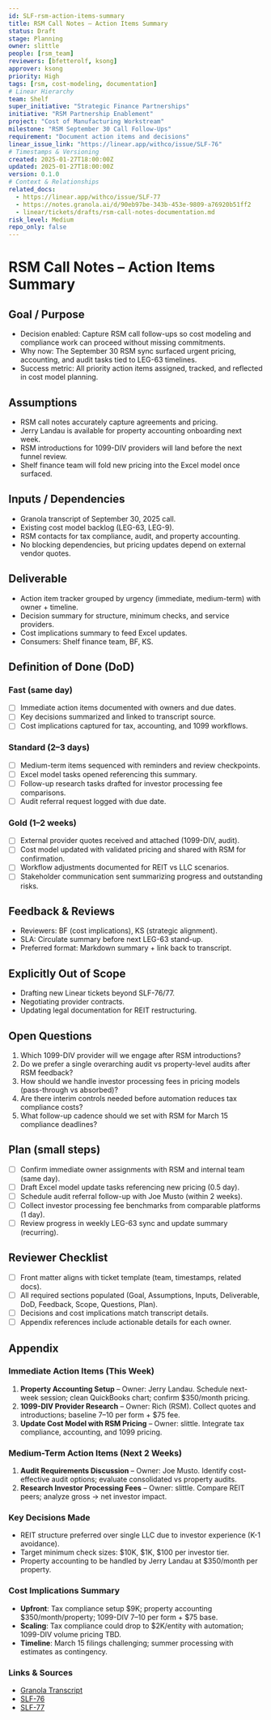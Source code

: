 ```yaml
---
id: SLF-rsm-action-items-summary
title: RSM Call Notes – Action Items Summary
status: Draft
stage: Planning
owner: slittle
people: [rsm_team]
reviewers: [bfetterolf, ksong]
approver: ksong
priority: High
tags: [rsm, cost-modeling, documentation]
# Linear Hierarchy
team: Shelf
super_initiative: "Strategic Finance Partnerships"
initiative: "RSM Partnership Enablement"
project: "Cost of Manufacturing Workstream"
milestone: "RSM September 30 Call Follow-Ups"
requirement: "Document action items and decisions"
linear_issue_link: "https://linear.app/withco/issue/SLF-76"
# Timestamps & Versioning
created: 2025-01-27T18:00:00Z
updated: 2025-01-27T18:00:00Z
version: 0.1.0
# Context & Relationships
related_docs:
  - https://linear.app/withco/issue/SLF-77
  - https://notes.granola.ai/d/90eb97be-343b-453e-9809-a76920b51ff2
  - linear/tickets/drafts/rsm-call-notes-documentation.md
risk_level: Medium
repo_only: false
---
```


# RSM Call Notes – Action Items Summary

## Goal / Purpose

- Decision enabled: Capture RSM call follow-ups so cost modeling and compliance work can proceed without missing commitments.
- Why now: The September 30 RSM sync surfaced urgent pricing, accounting, and audit tasks tied to LEG-63 timelines.
- Success metric: All priority action items assigned, tracked, and reflected in cost model planning.

## Assumptions

- RSM call notes accurately capture agreements and pricing.
- Jerry Landau is available for property accounting onboarding next week.
- RSM introductions for 1099-DIV providers will land before the next funnel review.
- Shelf finance team will fold new pricing into the Excel model once surfaced.

## Inputs / Dependencies

- Granola transcript of September 30, 2025 call.
- Existing cost model backlog (LEG-63, LEG-9).
- RSM contacts for tax compliance, audit, and property accounting.
- No blocking dependencies, but pricing updates depend on external vendor quotes.

## Deliverable

- Action item tracker grouped by urgency (immediate, medium-term) with owner + timeline.
- Decision summary for structure, minimum checks, and service providers.
- Cost implications summary to feed Excel updates.
- Consumers: Shelf finance team, BF, KS.

## Definition of Done (DoD)

### Fast (same day)

- [ ] Immediate action items documented with owners and due dates.
- [ ] Key decisions summarized and linked to transcript source.
- [ ] Cost implications captured for tax, accounting, and 1099 workflows.

### Standard (2–3 days)

- [ ] Medium-term items sequenced with reminders and review checkpoints.
- [ ] Excel model tasks opened referencing this summary.
- [ ] Follow-up research tasks drafted for investor processing fee comparisons.
- [ ] Audit referral request logged with due date.

### Gold (1–2 weeks)

- [ ] External provider quotes received and attached (1099-DIV, audit).
- [ ] Cost model updated with validated pricing and shared with RSM for confirmation.
- [ ] Workflow adjustments documented for REIT vs LLC scenarios.
- [ ] Stakeholder communication sent summarizing progress and outstanding risks.

## Feedback & Reviews

- Reviewers: BF (cost implications), KS (strategic alignment).
- SLA: Circulate summary before next LEG-63 stand-up.
- Preferred format: Markdown summary + link back to transcript.

## Explicitly Out of Scope

- Drafting new Linear tickets beyond SLF-76/77.
- Negotiating provider contracts.
- Updating legal documentation for REIT restructuring.

## Open Questions

1. Which 1099-DIV provider will we engage after RSM introductions?
2. Do we prefer a single overarching audit vs property-level audits after RSM feedback?
3. How should we handle investor processing fees in pricing models (pass-through vs absorbed)?
4. Are there interim controls needed before automation reduces tax compliance costs?
5. What follow-up cadence should we set with RSM for March 15 compliance deadlines?

## Plan (small steps)

- [ ] Confirm immediate owner assignments with RSM and internal team (same day).
- [ ] Draft Excel model update tasks referencing new pricing (0.5 day).
- [ ] Schedule audit referral follow-up with Joe Musto (within 2 weeks).
- [ ] Collect investor processing fee benchmarks from comparable platforms (1 day).
- [ ] Review progress in weekly LEG-63 sync and update summary (recurring).

## Reviewer Checklist

- [ ] Front matter aligns with ticket template (team, timestamps, related docs).
- [ ] All required sections populated (Goal, Assumptions, Inputs, Deliverable, DoD, Feedback, Scope, Questions, Plan).
- [ ] Decisions and cost implications match transcript details.
- [ ] Appendix references include actionable details for each owner.

## Appendix

### Immediate Action Items (This Week)

1. **Property Accounting Setup** – Owner: Jerry Landau. Schedule next-week session; clean QuickBooks chart; confirm $350/month pricing.
2. **1099-DIV Provider Research** – Owner: Rich (RSM). Collect quotes and introductions; baseline $7–$10 per form + $75 fee.
3. **Update Cost Model with RSM Pricing** – Owner: slittle. Integrate tax compliance, accounting, and 1099 pricing.

### Medium-Term Action Items (Next 2 Weeks)

1. **Audit Requirements Discussion** – Owner: Joe Musto. Identify cost-effective audit options; evaluate consolidated vs property audits.
2. **Research Investor Processing Fees** – Owner: slittle. Compare REIT peers; analyze gross → net investor impact.

### Key Decisions Made

- REIT structure preferred over single LLC due to investor experience (K-1 avoidance).
- Target minimum check sizes: $10K, $1K, $100 per investor tier.
- Property accounting to be handled by Jerry Landau at $350/month per property.

### Cost Implications Summary

- **Upfront**: Tax compliance setup $9K; property accounting $350/month/property; 1099-DIV $7–$10 per form + $75 base.
- **Scaling**: Tax compliance could drop to $2K/entity with automation; 1099-DIV volume pricing TBD.
- **Timeline**: March 15 filings challenging; summer processing with estimates as contingency.

### Links & Sources

- [Granola Transcript](https://notes.granola.ai/d/90eb97be-343b-453e-9809-a76920b51ff2)
- [SLF-76](https://linear.app/withco/issue/SLF-76)
- [SLF-77](https://linear.app/withco/issue/SLF-77)
